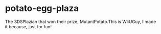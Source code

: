 # potato-egg-plaza
The 3DSPlazian that won their prize, MutantPotato.This is WiiUGuy, I made it because, just for fun!
